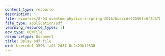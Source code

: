 ```yaml
---
content_type: resource
description: ''
file: /courses/8-04-quantum-physics-i-spring-2016/bceccde13596fa0f2d378c2c23b12638_79GY-hI_emE.pdf
file_type: application/pdf
learning_resource_types: []
ocw_type: OCWFile
resourcetype: Document
title: 3play pdf file
uid: bceccde1-3596-fa0f-2d37-8c2c23b12638
---
```

